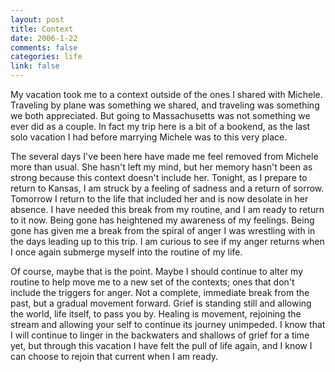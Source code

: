 ```yaml
--- 
layout: post
title: Context
date: 2006-1-22
comments: false
categories: life
link: false
---
```

My vacation took me to a context outside of the ones I shared with Michele. Traveling by plane was something we shared, and traveling was something we both appreciated. But going to Massachusetts was not something we ever did as a couple. In fact my trip here is a bit of a bookend, as the last solo vacation I had before marrying Michele was to this very place.

The several days I've been here have made me feel removed from Michele more than usual. She hasn't left my mind, but her memory hasn't been as strong because this context doesn't include her. Tonight, as I prepare to return to Kansas, I am struck by a feeling of sadness and a return of sorrow. Tomorrow I return to the life that included her and is now desolate in her absence. I have needed this break from my routine, and I am ready to return to it now. Being gone has heightened my awareness of my feelings. Being gone has given me a break from the spiral of anger I was wrestling with in the days leading up to this trip. I am curious to see if my anger returns when I once again submerge myself into the routine of my life.

Of course, maybe that is the point. Maybe I should continue to alter my routine to help move me to a new set of the contexts; ones that don't include the triggers for anger. Not a complete, immediate break from the past, but a gradual movement forward. Grief is standing still and allowing the world, life itself, to pass you by. Healing is movement, rejoining the stream and allowing your self to continue its journey unimpeded. I know that I will continue to linger in the backwaters and shallows of grief for a time yet, but through this vacation I have felt the pull of life again, and I know I can choose to rejoin that current when I am ready.
